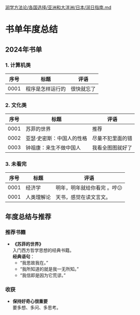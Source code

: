 [润学方法论/各国选择/亚洲和大洋洲/日本/润日指南.md](https://github.com/The-Run-Philosophy-Organization/run/blob/main/%E6%B6%A6%E5%AD%A6%E6%96%B9%E6%B3%95%E8%AE%BA/%E5%90%84%E5%9B%BD%E9%80%89%E6%8B%A9/%E4%BA%9A%E6%B4%B2%E5%92%8C%E5%A4%A7%E6%B4%8B%E6%B4%B2/%E6%97%A5%E6%9C%AC/%E6%B6%A6%E6%97%A5%E6%8C%87%E5%8D%97.md)
# 书单年度总结

## 2024年书单

### 1. 计算机类
| 序号 | 标题               |评语              |
|:----:|-------------------|-------------------| 
| 0001 | 程序是怎样运行的  |    很快就忘了        |

### 2. 文化类
| 序号 | 标题                       |评语              |
|:----:|---------------------------|---------------------------|
| 0001 | 苏菲的世界                  |    推荐    |
| 0002 | 亚瑟·史密斯：中国人的性格   |  尽量不犯里面的错      |
| 0003 | 钟祖康：来生不做中国人       |     我看全图图就好了   |

### 3. 未看完
| 序号 | 标题         |评语         |
|:----:|-------------|-------------|
| 0001 | 经济学       |明年，明年就给你看完 。哼😕      |
| 0001 | 人类理解论       |天书，感觉在读文言文。    |


## 年度总结与推荐

### 推荐书籍
- **《苏菲的世界》**  
  入门西方哲学思想的经典书籍。  
  **经典语句**：
  - “我思故我在。”
  - “我所知道的就是我一无所知。”
  - “我信即是因为它荒谬。”

### 收获
- **保持好奇心很重要**  
  要多想、多问、多思考。

